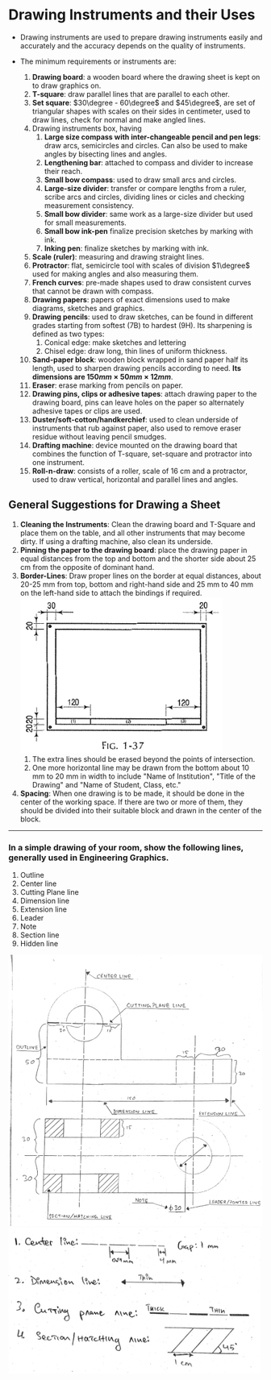 # Drawing Instruments and their Uses 
- Drawing instruments are used to prepare drawing instruments easily and accurately and the accuracy depends on the quality of instruments.

- The minimum requirements or instruments are: 
    1. **Drawing board**: a wooden board where the drawing sheet is kept on to draw graphics on.
    2. **T-square**: draw parallel lines that are parallel to each other. 
    3. **Set square**: $30\degree - 60\degree$ and $45\degree$, are set of triangular shapes with scales on their sides in centimeter, used to draw lines, check for normal and make angled lines. 
    4. Drawing instruments box, having
        1. **Large size compass with inter-changeable pencil and pen legs**: draw arcs, semicircles and circles. Can also be used to make angles by bisecting lines and angles. 
        2. **Lengthening bar**: attached to compass and divider to increase their reach. 
        3. **Small bow compass**: used to draw small arcs and circles. 
        4. **Large-size divider**: transfer or compare lengths from a ruler, scribe arcs and circles, dividing lines or cicles and checking measurement consistency. 
        5. **Small bow divider**: same work as a large-size divider but used for small measurements. 
        6. **Small bow ink-pen** finalize precision sketches by marking with ink. 
        7. **Inking pen**: finalize sketches by marking with ink. 
    5. **Scale (ruler)**: measuring and drawing straight lines. 
    6. **Protractor**: flat, semicircle tool with scales of division $1\degree$ used for making angles and also measuring them. 
    7. **French curves**: pre-made shapes used to draw consistent curves that cannot be drawn with compass. 
    8. **Drawing papers**: papers of exact dimensions used to make diagrams, sketches and graphics.
    9. **Drawing pencils**: used to draw sketches, can be found in different grades starting from softest (7B) to hardest (9H). Its sharpening is defined as two types: 
        1. Conical edge: make sketches and lettering 
        2. Chisel edge: draw long, thin lines of uniform thickness. 
    10. **Sand-paper block**: wooden block wrapped in sand paper half its length, used to sharpen drawing pencils according to need. **Its dimensions are $150 mm \times 50 mm \times 12 mm$**.
    11. **Eraser**: erase marking from pencils on paper. 
    12. **Drawing pins, clips or adhesive tapes**: attach drawing paper to the drawing board, pins can leave holes on the paper so alternately adhesive tapes or clips are used.  
    13. **Duster/soft-cotton/handkerchief**: used to clean underside of instruments that rub against paper, also used to remove eraser residue without leaving pencil smudges. 
    14. **Drafting machine**: device mounted on the drawing board that combines the function of T-square, set-square and protractor into one instrument. 
    15. **Roll-n-draw**: consists of a roller, scale of 16 cm and a protractor, used to draw vertical, horizontal and parallel lines and angles. 

## General Suggestions for Drawing a Sheet 
1. **Cleaning the Instruments**: Clean the drawing board and T-Square and place them on the table, and all other instruments that may become dirty. If using a drafting machine, also clean its underside.  
2. **Pinning the paper to the drawing board**: place the drawing paper in equal distances from the top and bottom and the shorter side about 25 cm from the opposite of dominant hand. 
3. **Border-Lines**: Draw proper lines on the border at equal distances, about 20-25 mm from top, bottom and right-hand side and 25 mm to 40 mm on the left-hand side to attach the bindings if required.  <img src="./img/1/drawing-border.png" width=400>
    1. The extra lines should be erased beyond the points of intersection.
    2. One more horizontal line may be drawn from the bottom about 10 mm to 20 mm in width to include "Name of Institution", "Title of the Drawing" and "Name of Student, Class, etc."
4. **Spacing**: When one drawing is to be made, it should be done in the center of the working space. If there are two or more of them, they should be divided into their suitable block and drawn in the center of the block.  


----------

### In a simple drawing of your room, show the following lines, generally used in Engineering Graphics.
1. Outline
2. Center line
3. Cutting Plane line 
4. Dimension line
5. Extension line
6. Leader 
7. Note 
8. Section line 
9. Hidden line 


<img src="./img/1/sketch-1.jpg">
<img src="./img/1/dimensions-1.jpg" width=500>
